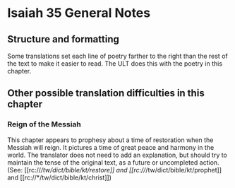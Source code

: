 # Isaiah 35 General Notes
## Structure and formatting

Some translations set each line of poetry farther to the right than the rest of the text to make it easier to read. The ULT does this with the poetry in this chapter.

## Other possible translation difficulties in this chapter

### Reign of the Messiah
This chapter appears to prophesy about a time of restoration when the Messiah will reign. It pictures a time of great peace and harmony in the world. The translator does not need to add an explanation, but should try to maintain the tense of the original text, as a future or uncompleted action. (See: [[rc://*/tw/dict/bible/kt/restore]] and [[rc://*/tw/dict/bible/kt/prophet]] and [[rc://*/tw/dict/bible/kt/christ]])